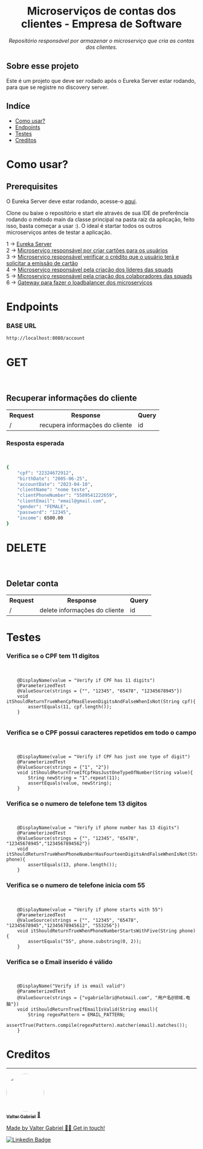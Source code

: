<h1 align="center">Microserviços de contas dos clientes - Empresa de Software</h1>
<p align="center"><i>Repositório responsável por armazenar o microserviço que cria as contas dos clientes.</i></p>

##  Sobre esse projeto
Este é um projeto que deve ser rodado após o Eureka Server estar rodando, para que se registre no discovery server.


## Indíce
<!--ts-->
   * [Como usar?](#como-usar)
   * [Endpoints](#endpoints)
   * [Testes](#testes)
   * [Creditos](#creditos)
<!--te-->
  
<h1>Como usar?</h1>
<h2>Prerequisites</h2>
<p>O Eureka Server deve estar rodando, acesse-o <a href="https://github.com/ValterGabriell/bank-system-eureka-server">aqui</a>.</br>
<p>Clone ou baixe o repositório e start ele através de sua IDE de preferência rodando o método main da classe principal na pasta raíz da aplicação, feito isso, basta começar a usar :). O ideal é startar todos os outros microserviços antes de testar a aplicação.</p>

1 -> <a href="https://github.com/ValterGabriell/bank-system-eureka-server">Eureka Server</a></br>
2 -> <a href="https://github.com/ValterGabriell/bank-system-mscards">Microserviço responsável por criar cartões para os usuários</a></br>
3 -> <a href="https://github.com/ValterGabriell/bank-system-mscreditappraiser">Microserviço responsável verificar o crédito que o usuário terá e solicitar a emissão de cartão</a></br>
4 -> <a href="https://github.com/ValterGabriell/software-company-mslead">Microserviço responsável pela criação dos líderes das squads</a></br>
5 -> <a href="https://github.com/ValterGabriell/software-company-mscolaborators">Microserviço responsável pela criação dos colaboradores das squads</a></br>
6 -> <a href="https://github.com/ValterGabriell/bank-system-gateway">Gateway para fazer o loadbalancer dos microserviços</a></br>


  
<h1>Endpoints</h1>
<h3>BASE URL</h3>

```bash
http://localhost:8080/account
``` 
<h1>GET</h1></br>


<h2>Recuperar informações do cliente</h2>
<table>
  <tr>
    <th>Request</th>
    <th>Response</th>
    <th>Query</th>
  </tr>
  <tr>
    <td>/</td>
    <td>recupera informações do cliente</td>
    <td>id</td>
  </tr>
</table>



<h3>Resposta esperada</h3></br>

```bash
{
	"cpf": "22324672912",
	"birthDate": "2005-06-25",
	"accountDate": "2023-04-10",
	"clientName": "nome teste",
	"clientPhoneNumber": "5589541222659",
	"clientEmail": "email@gmail.com",
	"gender": "FEMALE",
	"password": "12345",
	"income": 6500.00
}
```


<h1>DELETE</h1></br>


<h2>Deletar conta</h2>
<table>
  <tr>
    <th>Request</th>
    <th>Response</th>
    <th>Query</th>
  </tr>
  <tr>
    <td>/</td>
    <td>delete informações do cliente</td>
    <td>id</td>
  </tr>
</table>

<h1>Testes</h1>

<h3>Verifica se o CPF tem 11 digitos</h3></br>

```
    @DisplayName(value = "Verify if CPF has 11 digits")
    @ParameterizedTest
    @ValueSource(strings = {"", "12345", "65478", "12345678945"})
    void itShouldReturnTrueWhenCpfHasElevenDigitsAndFalseWhenIsNot(String cpf){
        assertEquals(11, cpf.length());
    }
    
```


<h3>Verifica se o CPF possui caracteres repetidos em todo o campo</h3></br>

```
    @DisplayName(value = "Verify if CPF has just one type of digit")
    @ParameterizedTest
    @ValueSource(strings = {"1", "2"})
    void itShouldReturnTrueIfCpfHasJustOneTypeOfNumber(String value){
        String newString = "1".repeat(11);
        assertEquals(value, newString);
    }
```



<h3>Verifica se o numero de telefone tem 13 digitos</h3></br>

```
    @DisplayName(value = "Verify if phone number has 13 digits")
    @ParameterizedTest
    @ValueSource(strings = {"", "12345", "65478", "12345678945","1234567894562"})
    void itShouldReturnTrueWhenPhoneNumberHasFourteenDigitsAndFalseWhenIsNot(String phone){
        assertEquals(13, phone.length());
    }
```


<h3>Verifica se o numero de telefone inicia com 55</h3></br>

```
    @DisplayName(value = "Verify if phone starts with 55")
    @ParameterizedTest
    @ValueSource(strings = {"", "12345", "65478", "12345678945","12345678945612", "553256"})
    void itShouldReturnTrueWhenPhoneNumberStartsWithFive(String phone){
        assertEquals("55", phone.substring(0, 2));
    }
```


<h3>Verifica se o Email inserido é válido</h3></br>

```
    @DisplayName("Verify if is email valid")
    @ParameterizedTest
    @ValueSource(strings = {"vgabrielbri@hotmail.com", "用户名@领域.电脑"})
    void itShouldReturnTrueIfEmailIsValid(String email){
        String regexPattern = EMAIL_PATTERN;
        assertTrue(Pattern.compile(regexPattern).matcher(email).matches());
    }
```

<h1>Creditos</h1>

---

<a href="https://www.linkedin.com/in/valter-gabriel">
  <img style="border-radius: 50%;" src="https://user-images.githubusercontent.com/63808405/171045850-84caf881-ee10-4782-9016-ea1682c4731d.jpeg" width="100px;" alt=""/>
  <br />
  <sub><b>Valter Gabriel</b></sub></a> <a href="https://www.linkedin.com/in/valter-gabriel" title="Linkedin">🚀</ a>
 
Made by Valter Gabriel 👋🏽 Get in touch!

[![Linkedin Badge](https://img.shields.io/badge/-Gabriel-blue?style=flat-square&logo=Linkedin&logoColor=white&link=https://www.linkedin.com/in/valter-gabriel/ )](https://www.linkedin.com/in/valter-gabriel/)


